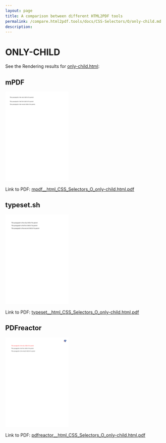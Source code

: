 ```yaml
---
layout: page
title: A comparison between different HTML2PDF tools
permalink: /compare.html2pdf.tools/docs/CSS-Selectors/O/only-child.md
description: 
---
```


# ONLY-CHILD

See the Rendering results for [only-child.html](/html/CSS%20Selectors/O/only-child.html):

## mPDF
![](mpdf__html_CSS_Selectors_O_only-child.html.png) 

Link to PDF: [mpdf__html_CSS_Selectors_O_only-child.html.pdf](mpdf__html_CSS_Selectors_O_only-child.html.pdf)

## typeset.sh
![](typeset__html_CSS_Selectors_O_only-child.html.png) 

Link to PDF: [typeset__html_CSS_Selectors_O_only-child.html.pdf](typeset__html_CSS_Selectors_O_only-child.html.pdf)

## PDFreactor
![](pdfreactor__html_CSS_Selectors_O_only-child.html.png) 

Link to PDF: [pdfreactor__html_CSS_Selectors_O_only-child.html.pdf](pdfreactor__html_CSS_Selectors_O_only-child.html.pdf)
